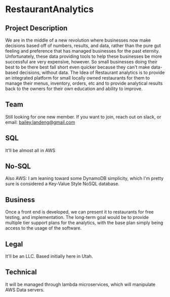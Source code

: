 # RestaurantAnalytics

## Project Description
We are in the middle of a new revolution where businesses now make decisions based off of numbers, results, and data, rather than the pure gut feeling and preference that has managed businesses for the past eternity. Unfortunately, these data providing tools to help these businesses be more successful are very expensive, however. So small businesses doing their best to be there best fall short even quicker because they can't make data-based decisions, without data. The Idea of Restaurant analytics is to provide an integrated platform for small locally owned restaurants for them to manage their menus, inventory, orders, etc and to provide analytical results back to the owners for their own education and ability to improve.

## Team
Still looking for one new member. If you want to join, reach out on slack, or email: bailey.landeng@gmail.com

## SQL
It'll be almost all in AWS

## No-SQL
Also AWS: I am leaning toward some DynamoDB simplicity, which I'm pretty sure is considered a Key-Value Style NoSQL database.

## Business
Once a front end is developed, we can present it to restaurants for free testing, and implementation. The long-term goal would be to provide multiple tier support plans for the analytics, with the base plan simply being access to the usage of the software.

## Legal
It'll be an LLC. Based initially here in Utah.

## Technical
It will be managed through lambda microservices, which will manipulate AWS Data servers.
